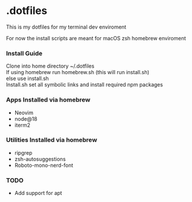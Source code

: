 # .dotfiles

This is my dotfiles for my terminal dev enviroment

For now the install scripts are meant for macOS zsh homebrew enviroment

### Install Guide
Clone into home directory ~/.dotfiles  
If using homebrew run homebrew.sh (this will run install.sh)  
else use install.sh  
Install.sh set all symbolic links and install required npm packages  

### Apps Installed via homebrew

- Neovim
- node@18
- iterm2

### Utilities Installed via homebrew

- ripgrep
- zsh-autosuggestions
- Roboto-mono-nerd-font

### TODO

- Add support for apt
